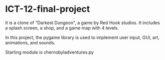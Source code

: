 # ICT-12-final-project

It is a clone of "Darkest Dungeon", a game by Red Hook studios. 
It includes a splash screen, a shop, and a game map with 4 levels.

In this project, the pygame library is used to implement user input, GUI, art, animations, and sounds.

Starting module is chernobyladventures.py
